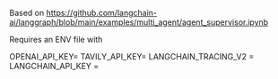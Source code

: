 Based on https://github.com/langchain-ai/langgraph/blob/main/examples/multi_agent/agent_supervisor.ipynb

Requires an ENV file with 

OPENAI_API_KEY=
TAVILY_API_KEY=
LANGCHAIN_TRACING_V2 = 
LANGCHAIN_API_KEY = 
